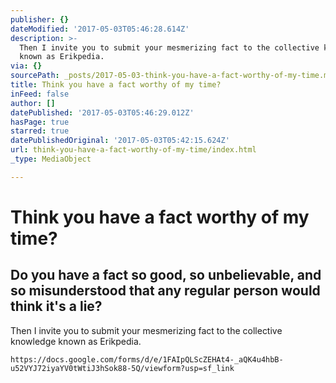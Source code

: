 ```yaml
---
publisher: {}
dateModified: '2017-05-03T05:46:28.614Z'
description: >-
  Then I invite you to submit your mesmerizing fact to the collective knowledge
  known as Erikpedia.
via: {}
sourcePath: _posts/2017-05-03-think-you-have-a-fact-worthy-of-my-time.md
title: Think you have a fact worthy of my time?
inFeed: false
author: []
datePublished: '2017-05-03T05:46:29.012Z'
hasPage: true
starred: true
datePublishedOriginal: '2017-05-03T05:42:15.624Z'
url: think-you-have-a-fact-worthy-of-my-time/index.html
_type: MediaObject

---
```

# Think you have a fact worthy of my time?

## Do you have a fact so good, so unbelievable, and so misunderstood that any regular person would think it's a lie?

Then I invite you to submit your mesmerizing fact to the collective knowledge known as Erikpedia.

    https://docs.google.com/forms/d/e/1FAIpQLScZEHAt4-_aQK4u4hbB-u52VYJ72iyaYV0tWtiJ3hSok88-5Q/viewform?usp=sf_link